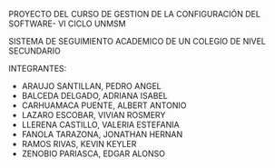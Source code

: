PROYECTO DEL CURSO DE GESTION DE LA CONFIGURACIÓN DEL SOFTWARE- VI CICLO UNMSM

SISTEMA DE SEGUIMIENTO ACADEMICO DE UN COLEGIO DE NIVEL SECUNDARIO

INTEGRANTES:
- ARAUJO SANTILLAN, PEDRO ANGEL
- BALCEDA DELGADO, ADRIANA ISABEL
- CARHUAMACA PUENTE, ALBERT ANTONIO
- LAZARO ESCOBAR, VIVIAN ROSMERY
- LLERENA CASTILLO, VALERIA ESTEFANIA
- FANOLA TARAZONA, JONATHAN HERNAN
- RAMOS RIVAS, KEVIN KEYLER
- ZENOBIO PARIASCA, EDGAR ALONSO

